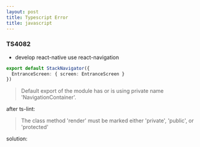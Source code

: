 ```yaml
---
layout: post
title: Typescript Error
title: javascript
---
```


### TS4082  

- develop react-native use react-navigation

```ts
export default StackNavigator({
  EntranceScreen: { screen: EntranceScreen }
})

```  
> Default export of the module has or is using private name 'NavigationContainer'.  

after ts-lint:  

> The class method 'render' must be marked either 'private', 'public', or 'protected'  

solution:  

```

```

